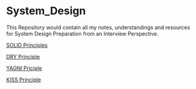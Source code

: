 # System_Design
This Repository would contain all my notes, understandings and resources for System Design Preparation from an Interview Perspective.

[SOLID Principles](SOLID/SOLID.md)

[DRY Principle](DRY/DRY.md)

[YAGNI Priciple](YAGNI/YAGNI.md)

[KISS Principle](KISS/KISS.md)